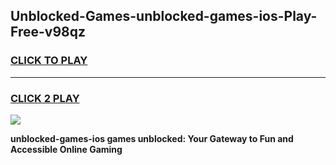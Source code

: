 
## Unblocked-Games-unblocked-games-ios-Play-Free-v98qz
<h3>
<a href="https://premium76.site?title=unblocked-games-ios&ref=17A">CLICK TO PLAY</a></h3>
<hr>

<h3>
<a href="https://premium76.site?title=unblocked-games-ios&ref=17A">CLICK 2 PLAY</a>
  
</h3>

<a href="https://premium76.site?title=unblocked-games-ios&ref=17A"><img src="https://clearcache.store/games.png"></a>


**unblocked-games-ios games unblocked: Your Gateway to Fun and Accessible Online Gaming**
